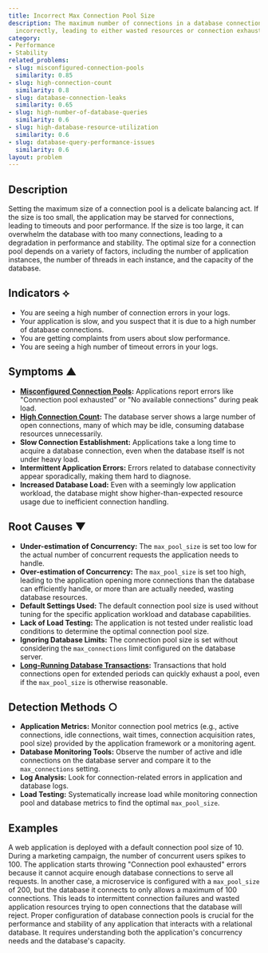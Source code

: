 ```yaml
---
title: Incorrect Max Connection Pool Size
description: The maximum number of connections in a database connection pool is set
  incorrectly, leading to either wasted resources or connection exhaustion.
category:
- Performance
- Stability
related_problems:
- slug: misconfigured-connection-pools
  similarity: 0.85
- slug: high-connection-count
  similarity: 0.8
- slug: database-connection-leaks
  similarity: 0.65
- slug: high-number-of-database-queries
  similarity: 0.6
- slug: high-database-resource-utilization
  similarity: 0.6
- slug: database-query-performance-issues
  similarity: 0.6
layout: problem
---
```


## Description
Setting the maximum size of a connection pool is a delicate balancing act. If the size is too small, the application may be starved for connections, leading to timeouts and poor performance. If the size is too large, it can overwhelm the database with too many connections, leading to a degradation in performance and stability. The optimal size for a connection pool depends on a variety of factors, including the number of application instances, the number of threads in each instance, and the capacity of the database.

## Indicators ⟡
- You are seeing a high number of connection errors in your logs.
- Your application is slow, and you suspect that it is due to a high number of database connections.
- You are getting complaints from users about slow performance.
- You are seeing a high number of timeout errors in your logs.

## Symptoms ▲

- **[Misconfigured Connection Pools](misconfigured-connection-pools.md):** Applications report errors like "Connection pool exhausted" or "No available connections" during peak load.
- **[High Connection Count](high-connection-count.md):** The database server shows a large number of open connections, many of which may be idle, consuming database resources unnecessarily.
- **Slow Connection Establishment:** Applications take a long time to acquire a database connection, even when the database itself is not under heavy load.
- **Intermittent Application Errors:** Errors related to database connectivity appear sporadically, making them hard to diagnose.
- **Increased Database Load:** Even with a seemingly low application workload, the database might show higher-than-expected resource usage due to inefficient connection handling.

## Root Causes ▼

- **Under-estimation of Concurrency:** The `max_pool_size` is set too low for the actual number of concurrent requests the application needs to handle.
- **Over-estimation of Concurrency:** The `max_pool_size` is set too high, leading to the application opening more connections than the database can efficiently handle, or more than are actually needed, wasting database resources.
- **Default Settings Used:** The default connection pool size is used without tuning for the specific application workload and database capabilities.
- **Lack of Load Testing:** The application is not tested under realistic load conditions to determine the optimal connection pool size.
- **Ignoring Database Limits:** The connection pool size is set without considering the `max_connections` limit configured on the database server.
- **[Long-Running Database Transactions](long-running-database-transactions.md):** Transactions that hold connections open for extended periods can quickly exhaust a pool, even if the `max_pool_size` is otherwise reasonable.

## Detection Methods ○

- **Application Metrics:** Monitor connection pool metrics (e.g., active connections, idle connections, wait times, connection acquisition rates, pool size) provided by the application framework or a monitoring agent.
- **Database Monitoring Tools:** Observe the number of active and idle connections on the database server and compare it to the `max_connections` setting.
- **Log Analysis:** Look for connection-related errors in application and database logs.
- **Load Testing:** Systematically increase load while monitoring connection pool and database metrics to find the optimal `max_pool_size`.

## Examples
A web application is deployed with a default connection pool size of 10. During a marketing campaign, the number of concurrent users spikes to 100. The application starts throwing "Connection pool exhausted" errors because it cannot acquire enough database connections to serve all requests. In another case, a microservice is configured with a `max_pool_size` of 200, but the database it connects to only allows a maximum of 100 connections. This leads to intermittent connection failures and wasted application resources trying to open connections that the database will reject. Proper configuration of database connection pools is crucial for the performance and stability of any application that interacts with a relational database. It requires understanding both the application's concurrency needs and the database's capacity.